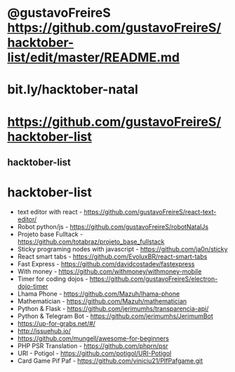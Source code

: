 
# @gustavoFreireS https://github.com/gustavoFreireS/hacktober-list/edit/master/README.md
# bit.ly/hacktober-natal
# https://github.com/gustavoFreireS/hacktober-list
## hacktober-list

# hacktober-list

* text editor with react - https://github.com/gustavoFreireS/react-text-editor/
* Robot python/js - https://github.com/gustavoFreireS/robotNatalJs
* Projeto base Fulltack - https://github.com/totabraz/projeto_base_fullstack
* Sticky programing nodes with javascript - https://github.com/ja0n/sticky
* React smart tabs -  https://github.com/EvoluxBR/react-smart-tabs
* Fast Express - https://github.com/davidcostadev/fastexpress
* With money - https://github.com/withmoney/withmoney-mobile
* Timer for coding dojos - https://github.com/gustavoFreireS/electron-dojo-timer
* Lhama Phone - https://github.com/Mazuh/lhama-phone
* Mathematician - https://github.com/Mazuh/mathematician
* Python & Flask - https://github.com/jerimumhs/transparencia-api/
* Python & Telegram Bot - https://github.com/jerimumhs/JerimumBot
* https://up-for-grabs.net/#/
* http://issuehub.io/
* https://github.com/mungell/awesome-for-beginners
* PHP PSR Translation - https://github.com/phprn/psr
* URI - Potigol - https://github.com/potigol/URI-Potigol
* Card Game Pif Paf - https://github.com/viniciu21/PIfPafgame.git
